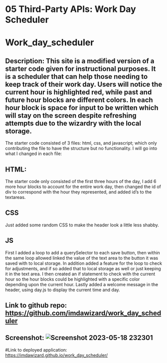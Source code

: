 # 05 Third-Party APIs: Work Day Scheduler

# Work_day_scheduler

## Description: This site is a modified version of a starter code given for instructional purposes. It is a scheduler that can help those needing to keep track of their work day. Users will notice the current hour is highlighted red, while past and future hour blocks are different colors. In each hour block is space for input to be written which will stay on the screen despite refreshing attempts due to the wizardry with the local storage.
The starter code consisted of 3 files: html, css, and javascript; which only contributing the file to have the structure but no functionality. I will go into what I changed in each file:

## HTML:
The starter code only consisted of the first three hours of the day, I add 6 more hour blocks to account for the entire work day, then changed the id of div to correspond with the hour they represented, and added id’s to the textareas.

## CSS
Just added some random CSS to make the header look a little less shabby.

## JS
First I added a loop to add a querySelector to each save button, then within the same loop allowed linked the value of the text area to the button it was saved with to local storage. In addition added a feature for the loop to check for adjustments, and if so added that to local storage as well or just keeping it in the text area.
I then created an if statement to check with the current hour so the hour blocks could be highlighted with a specific color depending upon the current hour.
Lastly added a welcome message in the header, using day.js to display the current time and day.

## Link to github repo: https://github.com/imdawizard/work_day_scheduler

## Screenshot: ![Screenshot 2023-05-18 232301](https://github.com/imdawizard/work_day_scheduler/assets/122409588/cf3ddcf8-7d56-4c73-a667-dd062067fb80)


#Link to deployed application: https://imdawizard.github.io/work_day_scheduler/

